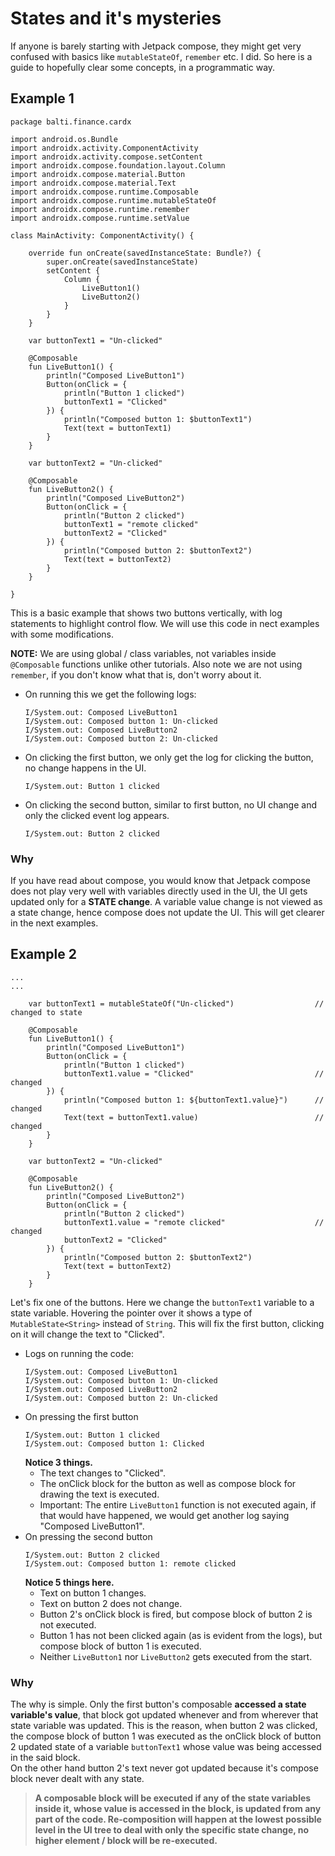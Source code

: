 # States and it's mysteries

If anyone is barely starting with Jetpack compose, they might get very confused with basics like `mutableStateOf`, `remember` etc. I did. So here is a guide to hopefully clear some concepts, in a programmatic way.

## Example 1
```
package balti.finance.cardx

import android.os.Bundle
import androidx.activity.ComponentActivity
import androidx.activity.compose.setContent
import androidx.compose.foundation.layout.Column
import androidx.compose.material.Button
import androidx.compose.material.Text
import androidx.compose.runtime.Composable
import androidx.compose.runtime.mutableStateOf
import androidx.compose.runtime.remember
import androidx.compose.runtime.setValue

class MainActivity: ComponentActivity() {

    override fun onCreate(savedInstanceState: Bundle?) {
        super.onCreate(savedInstanceState)
        setContent {
            Column {
                LiveButton1()
                LiveButton2()
            }
        }
    }

    var buttonText1 = "Un-clicked"

    @Composable
    fun LiveButton1() {
        println("Composed LiveButton1")
        Button(onClick = {
            println("Button 1 clicked")
            buttonText1 = "Clicked"
        }) {
            println("Composed button 1: $buttonText1")
            Text(text = buttonText1)
        }
    }

    var buttonText2 = "Un-clicked"

    @Composable
    fun LiveButton2() {
        println("Composed LiveButton2")
        Button(onClick = {
            println("Button 2 clicked")
            buttonText1 = "remote clicked"
            buttonText2 = "Clicked"
        }) {
            println("Composed button 2: $buttonText2")
            Text(text = buttonText2)
        }
    }
    
}
```

This is a basic example that shows two buttons vertically, with log statements to highlight control flow. We will use this code in nect examples with some modifications.

**NOTE:** We are using global / class variables, not variables inside `@Composable` functions unlike other tutorials. Also note we are not using `remember`, if you don't know what that is, don't worry about it.

- On running this we get the following logs:
  ```
  I/System.out: Composed LiveButton1
  I/System.out: Composed button 1: Un-clicked
  I/System.out: Composed LiveButton2
  I/System.out: Composed button 2: Un-clicked
  ```

- On clicking the first button, we only get the log for clicking the button, no change happens in the UI.
  ```
  I/System.out: Button 1 clicked
  ```
- On clicking the second button, similar to first button, no UI change and only the clicked event log appears.
  ```
  I/System.out: Button 2 clicked
  ```

### Why
If you have read about compose, you would know that Jetpack compose does not play very well with variables directly used in the UI, the UI gets updated only for a **STATE change**. A variable value change is not viewed as a state change, hence compose does not update the UI. This will get clearer in the next examples.

## Example 2
```
...
...

    var buttonText1 = mutableStateOf("Un-clicked")                  // changed to state

    @Composable
    fun LiveButton1() {
        println("Composed LiveButton1")
        Button(onClick = {
            println("Button 1 clicked")
            buttonText1.value = "Clicked"                           // changed
        }) {
            println("Composed button 1: ${buttonText1.value}")      // changed
            Text(text = buttonText1.value)                          // changed
        }
    }

    var buttonText2 = "Un-clicked"

    @Composable
    fun LiveButton2() {
        println("Composed LiveButton2")
        Button(onClick = {
            println("Button 2 clicked")
            buttonText1.value = "remote clicked"                    // changed
            buttonText2 = "Clicked"
        }) {
            println("Composed button 2: $buttonText2")
            Text(text = buttonText2)
        }
    }
```

Let's fix one of the buttons. Here we change the `buttonText1` variable to a state variable. Hovering the pointer over it shows a type of `MutableState<String>` instead of `String`. This will fix the first button, clicking on it will change the text to "Clicked".

- Logs on running the code:
  ```
  I/System.out: Composed LiveButton1
  I/System.out: Composed button 1: Un-clicked
  I/System.out: Composed LiveButton2
  I/System.out: Composed button 2: Un-clicked
  ```
- On pressing the first button
  ```
  I/System.out: Button 1 clicked
  I/System.out: Composed button 1: Clicked
  ```
  **Notice 3 things.** 
  - The text changes to "Clicked".
  - The onClick block for the button as well as compose block for drawing the text is executed.
  - Important: The entire `LiveButton1` function is not executed again, if that would have happened, we would get another log saying "Composed LiveButton1".
- On pressing the second button
  ```
  I/System.out: Button 2 clicked
  I/System.out: Composed button 1: remote clicked
  ```
  **Notice 5 things here.** 
  - Text on button 1 changes.
  - Text on button 2 does not change.
  - Button 2's onClick block is fired, but compose block of button 2 is not executed.
  - Button 1 has not been clicked again (as is evident from the logs), but compose block of button 1 is executed.
  - Neither `LiveButton1` nor `LiveButton2` gets executed from the start.

### Why
The why is simple. Only the first button's composable **accessed a state variable's value**, that block got updated whenever and from wherever that state variable was updated. This is the reason, when button 2 was clicked, the compose block of button 1 was executed as the onClick block of button 2 updated state of a variable `buttonText1` whose value was being accessed in the said block.  
On the other hand button 2's text never got updated because it's compose block never dealt with any state.  
> **A composable block will be executed if any of the state variables inside it, whose value is accessed in the block, is updated from any part of the code. Re-composition will happen at the lowest possible level in the UI tree to deal with only the specific state change, no higher element / block will be re-executed.**

